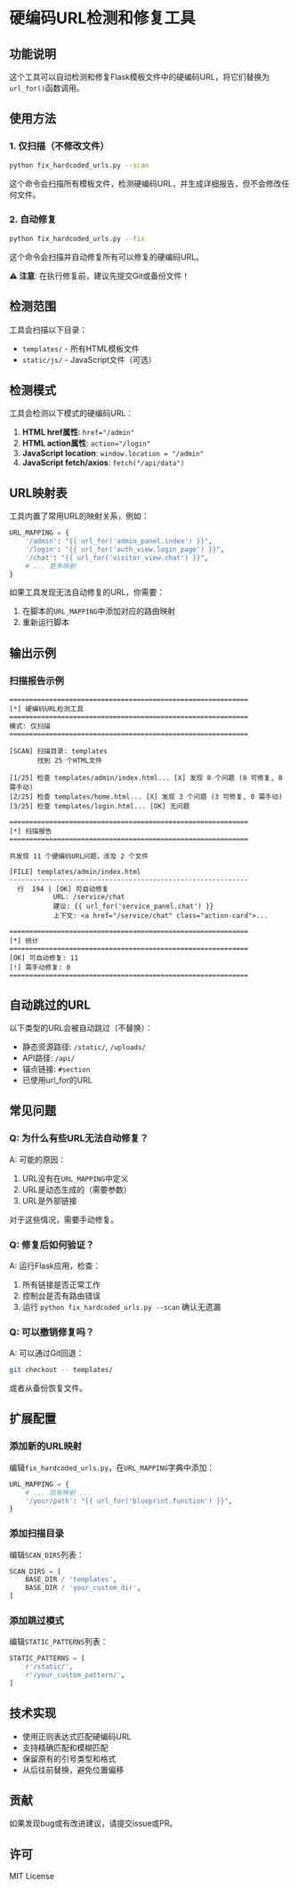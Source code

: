 # 硬编码URL检测和修复工具

## 功能说明

这个工具可以自动检测和修复Flask模板文件中的硬编码URL，将它们替换为`url_for()`函数调用。

## 使用方法

### 1. 仅扫描（不修改文件）

```bash
python fix_hardcoded_urls.py --scan
```

这个命令会扫描所有模板文件，检测硬编码URL，并生成详细报告，但不会修改任何文件。

### 2. 自动修复

```bash
python fix_hardcoded_urls.py --fix
```

这个命令会扫描并自动修复所有可以修复的硬编码URL。

**⚠️ 注意**: 在执行修复前，建议先提交Git或备份文件！

## 检测范围

工具会扫描以下目录：
- `templates/` - 所有HTML模板文件
- `static/js/` - JavaScript文件（可选）

## 检测模式

工具会检测以下模式的硬编码URL：

1. **HTML href属性**: `href="/admin"`
2. **HTML action属性**: `action="/login"`
3. **JavaScript location**: `window.location = "/admin"`
4. **JavaScript fetch/axios**: `fetch("/api/data")`

## URL映射表

工具内置了常用URL的映射关系，例如：

```python
URL_MAPPING = {
    '/admin': "{{ url_for('admin_panel.index') }}",
    '/login': "{{ url_for('auth_view.login_page') }}",
    '/chat': "{{ url_for('visitor_view.chat') }}",
    # ... 更多映射
}
```

如果工具发现无法自动修复的URL，你需要：
1. 在脚本的`URL_MAPPING`中添加对应的路由映射
2. 重新运行脚本

## 输出示例

### 扫描报告示例

```
============================================================
[*] 硬编码URL检测工具
============================================================
模式: 仅扫描
============================================================

[SCAN] 扫描目录: templates
       找到 25 个HTML文件

[1/25] 检查 templates/admin/index.html... [X] 发现 8 个问题 (8 可修复, 0 需手动)
[2/25] 检查 templates/home.html... [X] 发现 3 个问题 (3 可修复, 0 需手动)
[3/25] 检查 templates/login.html... [OK] 无问题

============================================================
[*] 扫描报告
============================================================

共发现 11 个硬编码URL问题，涉及 2 个文件

[FILE] templates/admin/index.html
------------------------------------------------------------
  行  194 | [OK] 可自动修复
           URL: /service/chat
           建议: {{ url_for('service_panel.chat') }}
           上下文: <a href="/service/chat" class="action-card">...

============================================================
[*] 统计
============================================================
[OK] 可自动修复: 11
[!] 需手动修复: 0
============================================================
```

## 自动跳过的URL

以下类型的URL会被自动跳过（不替换）：
- 静态资源路径: `/static/`, `/uploads/`
- API路径: `/api/`
- 锚点链接: `#section`
- 已使用url_for的URL

## 常见问题

### Q: 为什么有些URL无法自动修复？

A: 可能的原因：
1. URL没有在`URL_MAPPING`中定义
2. URL是动态生成的（需要参数）
3. URL是外部链接

对于这些情况，需要手动修复。

### Q: 修复后如何验证？

A: 运行Flask应用，检查：
1. 所有链接是否正常工作
2. 控制台是否有路由错误
3. 运行 `python fix_hardcoded_urls.py --scan` 确认无遗漏

### Q: 可以撤销修复吗？

A: 可以通过Git回退：
```bash
git checkout -- templates/
```

或者从备份恢复文件。

## 扩展配置

### 添加新的URL映射

编辑`fix_hardcoded_urls.py`，在`URL_MAPPING`字典中添加：

```python
URL_MAPPING = {
    # ... 现有映射 ...
    '/your/path': "{{ url_for('blueprint.function') }}",
}
```

### 添加扫描目录

编辑`SCAN_DIRS`列表：

```python
SCAN_DIRS = [
    BASE_DIR / 'templates',
    BASE_DIR / 'your_custom_dir',
]
```

### 添加跳过模式

编辑`STATIC_PATTERNS`列表：

```python
STATIC_PATTERNS = [
    r'/static/',
    r'/your_custom_pattern/',
]
```

## 技术实现

- 使用正则表达式匹配硬编码URL
- 支持精确匹配和模糊匹配
- 保留原有的引号类型和格式
- 从后往前替换，避免位置偏移

## 贡献

如果发现bug或有改进建议，请提交issue或PR。

## 许可

MIT License

